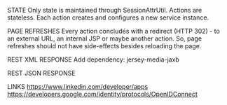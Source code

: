 STATE
Only state is maintained through SessionAttrUtil. Actions are stateless. Each action creates and configures a new service instance.

PAGE REFRESHES
Every action concludes with a redirect (HTTP 302) - to an external URL, an internal JSP or maybe another action. So, page refreshes should not have side-effects besides reloading the page.

REST XML RESPONSE
Add dependency: jersey-media-jaxb

REST JSON RESPONSE


LINKS
https://www.linkedin.com/developer/apps
https://developers.google.com/identity/protocols/OpenIDConnect

 